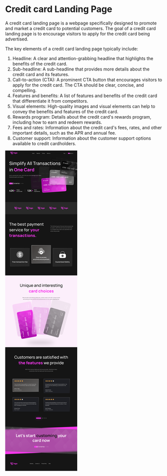 # Credit card Landing Page 

   A credit card landing page is a webpage specifically designed to promote and market a credit card to potential customers. The goal of a credit card landing page is to encourage visitors to apply for the credit card being advertised.

The key elements of a credit card landing page typically include:

1. Headline: A clear and attention-grabbing headline that highlights the benefits of the credit card.
2. Sub-headline: A sub-headline that provides more details about the credit card and its features.
3. Call-to-action (CTA): A prominent CTA button that encourages visitors to apply for the credit card. The CTA should be clear, concise, and compelling.
4. Features and benefits: A list of features and benefits of the credit card that differentiate it from competitors.
5. Visual elements: High-quality images and visual elements can help to convey the benefits and features of the credit card.
6. Rewards program: Details about the credit card's rewards program, including how to earn and redeem rewards.
7. Fees and rates: Information about the credit card's fees, rates, and other important details, such as the APR and annual fee.
8. Customer support: Information about the customer support options available to credit cardholders.

![logo](./Credit%20card%20landing%20page.png)
